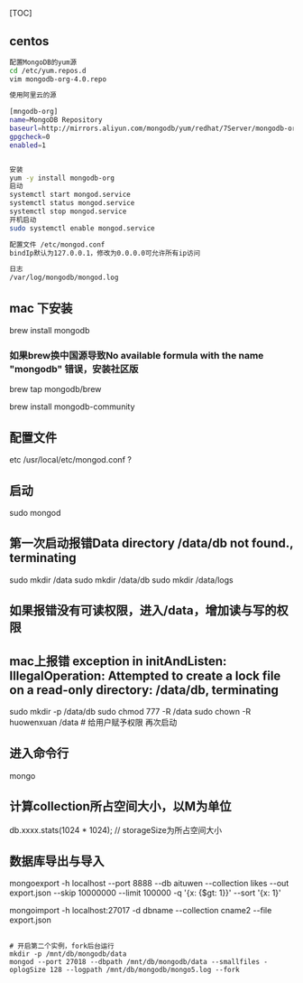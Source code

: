 [TOC]

## centos

```sh
配置MongoDB的yum源
cd /etc/yum.repos.d 
vim mongodb-org-4.0.repo

使用阿里云的源

[mngodb-org]
name=MongoDB Repository
baseurl=http://mirrors.aliyun.com/mongodb/yum/redhat/7Server/mongodb-org/4.0/x86_64/
gpgcheck=0
enabled=1


安装
yum -y install mongodb-org
启动
systemctl start mongod.service
systemctl status mongod.service
systemctl stop mongod.service
开机启动
sudo systemctl enable mongod.service

配置文件 /etc/mongod.conf
bindIp默认为127.0.0.1，修改为0.0.0.0可允许所有ip访问

日志
/var/log/mongodb/mongod.log
```

## mac 下安装

brew install mongodb

### 如果brew换中国源导致No available formula with the name "mongodb" 错误，安装社区版

brew tap mongodb/brew 

brew install mongodb-community

## 配置文件

etc /usr/local/etc/mongod.conf ?

## 启动

sudo mongod
## 第一次启动报错Data directory /data/db not found., terminating

sudo mkdir /data
sudo mkdir /data/db
sudo mkdir /data/logs

## 如果报错没有可读权限，进入/data，增加读与写的权限

## mac上报错 exception in initAndListen: IllegalOperation: Attempted to create a lock file on a read-only directory: /data/db, terminating

sudo mkdir -p /data/db
sudo  chmod 777 -R /data
sudo chown -R huowenxuan /data # 给用户赋予权限
再次启动

## 进入命令行

mongo

## 计算collection所占空间大小，以M为单位

db.xxxx.stats(1024 * 1024); // storageSize为所占空间大小

## 数据库导出与导入

mongoexport -h localhost --port 8888 --db aituwen --collection likes --out export.json --skip 10000000 --limit 100000 -q '{x: {$gt: 1}}' --sort '{x: 1}'

mongoimport -h localhost:27017 -d dbname --collection cname2 --file export.json

```

# 开启第二个实例，fork后台运行
mkdir -p /mnt/db/mongodb/data
mongod --port 27018 --dbpath /mnt/db/mongodb/data --smallfiles -oplogSize 128 --logpath /mnt/db/mongodb/mongo5.log --fork
```